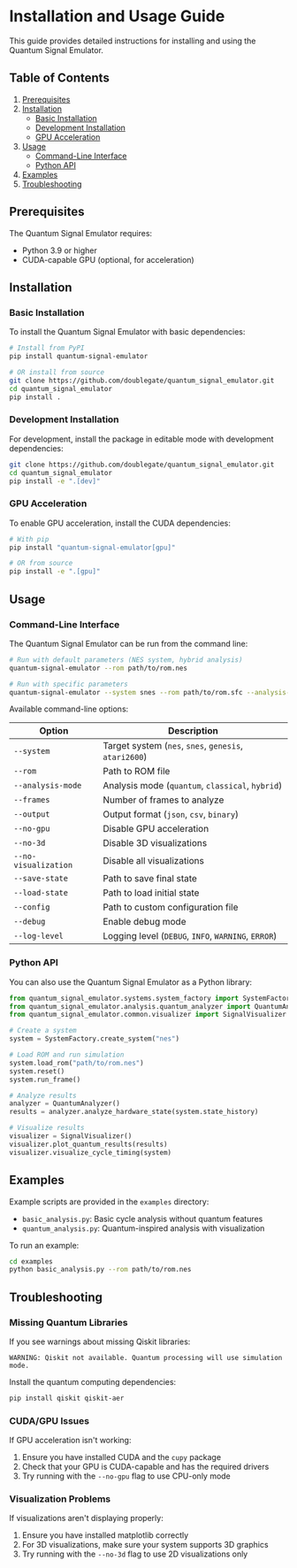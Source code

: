 # Installation and Usage Guide

This guide provides detailed instructions for installing and using the Quantum Signal Emulator.

## Table of Contents

1. [Prerequisites](#prerequisites)
2. [Installation](#installation)
   - [Basic Installation](#basic-installation)
   - [Development Installation](#development-installation)
   - [GPU Acceleration](#gpu-acceleration)
3. [Usage](#usage)
   - [Command-Line Interface](#command-line-interface)
   - [Python API](#python-api)
4. [Examples](#examples)
5. [Troubleshooting](#troubleshooting)

## Prerequisites

The Quantum Signal Emulator requires:

- Python 3.9 or higher
- CUDA-capable GPU (optional, for acceleration)

## Installation

### Basic Installation

To install the Quantum Signal Emulator with basic dependencies:

```bash
# Install from PyPI
pip install quantum-signal-emulator

# OR install from source
git clone https://github.com/doublegate/quantum_signal_emulator.git
cd quantum_signal_emulator
pip install .
```

### Development Installation

For development, install the package in editable mode with development dependencies:

```bash
git clone https://github.com/doublegate/quantum_signal_emulator.git
cd quantum_signal_emulator
pip install -e ".[dev]"
```

### GPU Acceleration

To enable GPU acceleration, install the CUDA dependencies:

```bash
# With pip
pip install "quantum-signal-emulator[gpu]"

# OR from source
pip install -e ".[gpu]"
```

## Usage

### Command-Line Interface

The Quantum Signal Emulator can be run from the command line:

```bash
# Run with default parameters (NES system, hybrid analysis)
quantum-signal-emulator --rom path/to/rom.nes

# Run with specific parameters
quantum-signal-emulator --system snes --rom path/to/rom.sfc --analysis-mode quantum --frames 5 --output json
```

Available command-line options:

| Option | Description |
|--------|-------------|
| `--system` | Target system (`nes`, `snes`, `genesis`, `atari2600`) |
| `--rom` | Path to ROM file |
| `--analysis-mode` | Analysis mode (`quantum`, `classical`, `hybrid`) |
| `--frames` | Number of frames to analyze |
| `--output` | Output format (`json`, `csv`, `binary`) |
| `--no-gpu` | Disable GPU acceleration |
| `--no-3d` | Disable 3D visualizations |
| `--no-visualization` | Disable all visualizations |
| `--save-state` | Path to save final state |
| `--load-state` | Path to load initial state |
| `--config` | Path to custom configuration file |
| `--debug` | Enable debug mode |
| `--log-level` | Logging level (`DEBUG`, `INFO`, `WARNING`, `ERROR`) |

### Python API

You can also use the Quantum Signal Emulator as a Python library:

```python
from quantum_signal_emulator.systems.system_factory import SystemFactory
from quantum_signal_emulator.analysis.quantum_analyzer import QuantumAnalyzer
from quantum_signal_emulator.common.visualizer import SignalVisualizer

# Create a system
system = SystemFactory.create_system("nes")

# Load ROM and run simulation
system.load_rom("path/to/rom.nes")
system.reset()
system.run_frame()

# Analyze results
analyzer = QuantumAnalyzer()
results = analyzer.analyze_hardware_state(system.state_history)

# Visualize results
visualizer = SignalVisualizer()
visualizer.plot_quantum_results(results)
visualizer.visualize_cycle_timing(system)
```

## Examples

Example scripts are provided in the `examples` directory:

- `basic_analysis.py`: Basic cycle analysis without quantum features
- `quantum_analysis.py`: Quantum-inspired analysis with visualization

To run an example:

```bash
cd examples
python basic_analysis.py --rom path/to/rom.nes
```

## Troubleshooting

### Missing Quantum Libraries

If you see warnings about missing Qiskit libraries:

```
WARNING: Qiskit not available. Quantum processing will use simulation mode.
```

Install the quantum computing dependencies:

```bash
pip install qiskit qiskit-aer
```

### CUDA/GPU Issues

If GPU acceleration isn't working:

1. Ensure you have installed CUDA and the `cupy` package
2. Check that your GPU is CUDA-capable and has the required drivers
3. Try running with the `--no-gpu` flag to use CPU-only mode

### Visualization Problems

If visualizations aren't displaying properly:

1. Ensure you have installed matplotlib correctly
2. For 3D visualizations, make sure your system supports 3D graphics
3. Try running with the `--no-3d` flag to use 2D visualizations only
